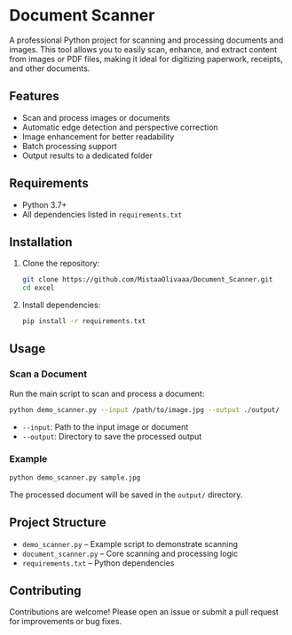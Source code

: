 # Document Scanner

A professional Python project for scanning and processing documents and images. This tool allows you to easily scan, enhance, and extract content from images or PDF files, making it ideal for digitizing paperwork, receipts, and other documents.

## Features

- Scan and process images or documents
- Automatic edge detection and perspective correction
- Image enhancement for better readability
- Batch processing support
- Output results to a dedicated folder

## Requirements

- Python 3.7+
- All dependencies listed in `requirements.txt`

## Installation

1. Clone the repository:
   ```bash
   git clone https://github.com/MistaaOlivaaa/Document_Scanner.git
   cd excel
   ```
2. Install dependencies:
   ```bash
   pip install -r requirements.txt
   ```

## Usage

### Scan a Document

Run the main script to scan and process a document:

```bash
python demo_scanner.py --input /path/to/image.jpg --output ./output/
```

- `--input`: Path to the input image or document
- `--output`: Directory to save the processed output

### Example

```bash
python demo_scanner.py sample.jpg 
```

The processed document will be saved in the `output/` directory.

## Project Structure

- `demo_scanner.py` – Example script to demonstrate scanning
- `document_scanner.py` – Core scanning and processing logic
- `requirements.txt` – Python dependencies


## Contributing

Contributions are welcome! Please open an issue or submit a pull request for improvements or bug fixes.